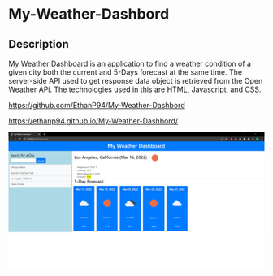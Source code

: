 # My-Weather-Dashbord

## Description

My Weather Dashboard is an application to find a weather condition of a given city both the current and 5-Days forecast at the same time. The server-side API used to get response data object is retrieved from the Open Weather APi. The technologies used in this are HTML, Javascript, and CSS. 

https://github.com/EthanP94/My-Weather-Dashbord

https://ethanp94.github.io/My-Weather-Dashbord/

![](./assets/images/mwd%20screenshot%20.png)
